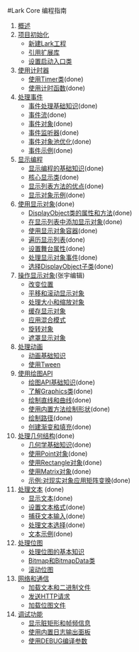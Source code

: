 #Lark Core 编程指南

1. [概述]()
2. [项目初始化]()
	* [新建Lark工程]()
	* [引用扩展库]()
	* [设置启动入口类]()
3. [使用计时器](3-0-time.md)
	* [使用Timer类](3-1-timer.md)(done)
	* [使用计时函数](3-2-time-functions.md)(done)
4. [处理事件]()
	* [事件处理基础知识](4-0-event-basic.md)(done)
	* [事件流](4-1-event-stream.md)(done)
	* [事件对象](4-2-event-target.md)(done)
	* [事件监听器](4-3-event-listener.md)(done)
	* [事件对象池优化](4-4-event-pool.md)(done)
	* [事件示例](4-5-event-ex.md)(done)
5. [显示编程](5-0-display.md)
	* [显示编程的基础知识](5-1-display-about.md)(done)
	* [核心显示类](5-2-display-class.md)(done)
	* [显示列表方法的优点](5-3-displaylist.md)(done)
	* [显示对象示例](5-4-display-demo.md)(done)
6. [使用显示对象](6-0-display.md)(done)
	* [DisplayObject类的属性和方法](6-1-displayobject.md)(done)
	* [在显示列表中添加显示对象](6-2-displaylist.md)(done)
	* [使用显示对象容器](6-3-displayobjectcontainer.md)(done)
	* [遍历显示列表](6-4-displaylistall.md)(done)
	* [设置舞台属性](6-5-stage.md)(done)
	* [处理显示对象事件](6-6-displayevent.md)(done)
	* [选择DisplayObject子类](6-7-displayobjectclass.md)(done)
7. [操作显示对象]()(张宇编辑)
	* [改变位置]()
	* [平移和滚动显示对象]()
	* [处理大小和缩放对象]()
	* [缓存显示对象]()
	* [应用混合模式]()
	* [旋转对象]()
	* [遮罩显示对象]()
8. [处理动画]()
	* [动画基础知识]()
	* [使用Tween]()
9. [使用绘图API]()
	* [绘图API基础知识](9-0-graphics-api-basic.md)(done)
	* [了解Graphics类](9-1-graphics-class.md)(done)
	* [绘制直线和曲线](9-2-graphics-line-curve.md)(done)
	* [使用内置方法绘制形状](9-3-graphics-draw-shape.md)(done)
	* [绘制路径](9-4-graphics-draw-path.md)(done)
	* [创建渐变和填充](9-5-graphics-gradient-fill.md)(done)	
10. [处理几何结构](10-0-gemo.md)(done)
    * [几何学基础知识](10-1-gemo-about.md)(done)
    * [使用Point对象](10-2-point.md)(done)
	* [使用Rectangle对象](10-3-rectangle.md)(done)
	* [使用Matrix对象](10-4-matrix.md)(done)
	* [示例:对现实对象应用矩阵变换](10-5-matrix-demo.md)(done)		
11. [处理文本](11-0-text.md)	(done)
	* [显示文本](11-1-textfield.md)(done)
	* [设置文本格式](11-2-text-format.md)(done)
	* [捕获文本输入](11-3-textinput.md)(done)
	* [处理文本选择](11-4-text-select.md)(done)
	* [文本示例](11-5-text-demo.md)(done)
12. [处理位图]()
	* [处理位图的基本知识]()
	* [Bitmap和BitmapData类]()
	* [滚动位图]()
13. [网络和通信]()
	* [加载文本和二进制文件]()
	* [发送HTTP请求]()
	* [加载位图文件]()
14. [调试功能]()
	* [显示脏矩形和帧频信息]()
	* [使用内置日志输出面板]()
	* [使用DEBUG编译参数]()
	

	
